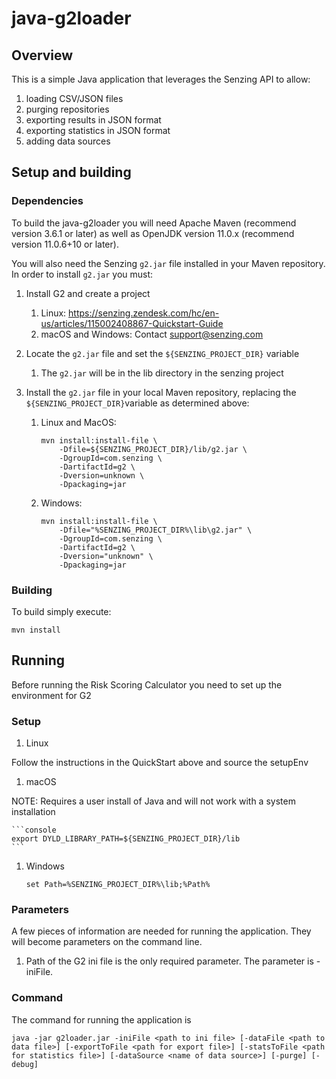 # java-g2loader

## Overview

This is a simple Java application that leverages the Senzing API to allow:
 1. loading CSV/JSON files
 1. purging repositories
 1. exporting results in JSON format
 1. exporting statistics in JSON format
 1. adding data sources

## Setup and building

### Dependencies

To build the java-g2loader you will need Apache Maven (recommend version 3.6.1 or later)
as well as OpenJDK version 11.0.x (recommend version 11.0.6+10 or later).

You will also need the Senzing `g2.jar` file installed in your Maven repository.
In order to install `g2.jar` you must:

1. Install G2 and create a project
    1. Linux: https://senzing.zendesk.com/hc/en-us/articles/115002408867-Quickstart-Guide
    1. macOS and Windows: Contact support@senzing.com
    
1. Locate the `g2.jar` file and set the `${SENZING_PROJECT_DIR}` variable
    1. The `g2.jar` will be in the lib directory in the senzing project

1. Install the `g2.jar` file in your local Maven repository, replacing the
   `${SENZING_PROJECT_DIR}`variable as determined above:

    1. Linux and MacOS:

        ```
        mvn install:install-file \
            -Dfile=${SENZING_PROJECT_DIR}/lib/g2.jar \
            -DgroupId=com.senzing \
            -DartifactId=g2 \
            -Dversion=unknown \
            -Dpackaging=jar
        ```

    1. Windows:

        ```
        mvn install:install-file \
            -Dfile="%SENZING_PROJECT_DIR%\lib\g2.jar" \
            -DgroupId=com.senzing \
            -DartifactId=g2 \
            -Dversion="unknown" \
            -Dpackaging=jar
        ```

### Building

To build simply execute:

```console
mvn install
```

## Running

Before running the Risk Scoring Calculator you need to set up the environment for G2

### Setup

1. Linux

Follow the instructions in the QuickStart above and source the setupEnv
    
1. macOS

NOTE: Requires a user install of Java and will not work with a system installation

    ```console
    export DYLD_LIBRARY_PATH=${SENZING_PROJECT_DIR}/lib
    ```


1. Windows

    ```console
    set Path=%SENZING_PROJECT_DIR%\lib;%Path%
    ```

### Parameters

A few pieces of information are needed for running the application.  They will become parameters on the command line.

1. Path of the G2 ini file is the only required parameter.  The parameter is -iniFile.

### Command

The command for running the application is

```console
java -jar g2loader.jar -iniFile <path to ini file> [-dataFile <path to data file>] [-exportToFile <path for export file>] [-statsToFile <path for statistics file>] [-dataSource <name of data source>] [-purge] [-debug]
```
